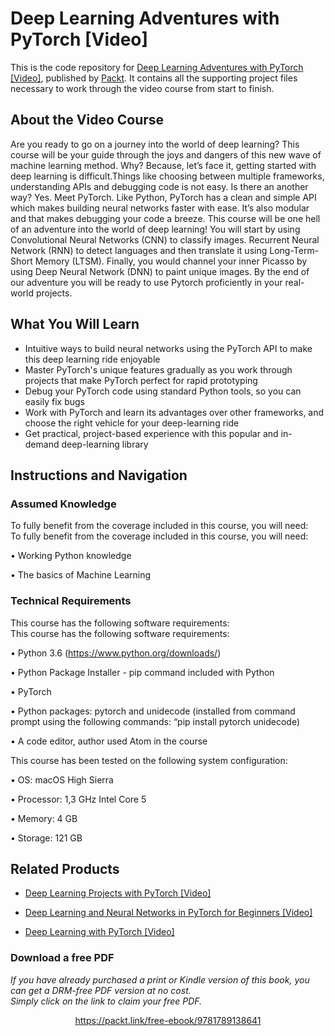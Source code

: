 # Deep Learning Adventures with PyTorch [Video]
This is the code repository for [Deep Learning Adventures with PyTorch [Video]](https://www.packtpub.com/big-data-and-business-intelligence/deep-learning-adventures-pytorch-video?utm_source=github&utm_medium=repository&utm_campaign=9781789138641), published by [Packt](https://www.packtpub.com/?utm_source=github). It contains all the supporting project files necessary to work through the video course from start to finish.
## About the Video Course
Are you ready to go on a journey into the world of deep learning? This course will be your guide through the joys and dangers of this new wave of machine learning method. Why? Because,  let’s face it, getting started with deep learning is difficult.Things like choosing between multiple frameworks, understanding APIs and debugging code is not easy. Is there an another way? Yes. Meet PyTorch. Like Python, PyTorch has a clean and simple API which makes building neural networks faster with ease. It’s also modular and that makes debugging your code a breeze. This course will be one hell of an adventure into the world of deep learning!
You will start by using Convolutional Neural Networks (CNN) to classify images. Recurrent Neural Network (RNN) to detect languages and then translate it using Long-Term-Short Memory (LTSM). Finally, you would channel your inner Picasso by using Deep Neural Network (DNN) to paint unique images. 
By the end of our adventure you will be ready to use Pytorch proficiently in your real-world projects.


<H2>What You Will Learn</H2>
<DIV class=book-info-will-learn-text>
<UL>
<LI>Intuitive ways to build neural networks using the PyTorch API to make this deep learning ride enjoyable 
<LI>Master PyTorch's unique features gradually as you work through projects that make PyTorch perfect for rapid prototyping 
<LI>Debug your PyTorch code using standard Python tools, so you can easily fix bugs&nbsp; 
<LI>Work with PyTorch and learn its advantages over other frameworks, and choose the right vehicle for your deep-learning ride 
<LI>Get practical, project-based experience with this popular and in-demand deep-learning library </LI></UL></DIV>

## Instructions and Navigation
### Assumed Knowledge
To fully benefit from the coverage included in this course, you will need:<br/>
To fully benefit from the coverage included in this course, you will need:

• Working Python knowledge

• The basics of Machine Learning

### Technical Requirements
This course has the following software requirements:<br/>
This course has the following software requirements:

•	Python 3.6 (https://www.python.org/downloads/)

•	Python Package Installer - pip command included with Python  

•	PyTorch

•	Python packages: pytorch and unidecode  (installed from command prompt using the following commands: “pip install pytorch unidecode)

•	A code editor, author used Atom in the course

This course has been tested on the following system configuration:

•	OS: macOS High Sierra

•	Processor: 1,3 GHz Intel Core 5

•	Memory: 4 GB

•	Storage: 121 GB



## Related Products
* [Deep Learning Projects with PyTorch [Video]](https://www.packtpub.com/application-development/deep-learning-projects-pytorch-video?utm_source=github&utm_medium=repository&utm_campaign=9781788997591)

* [Deep Learning and Neural Networks in PyTorch for Beginners [Video]](https://www.packtpub.com/application-development/deep-learning-and-neural-networks-pytorch-beginners-video?utm_source=github&utm_medium=repository&utm_campaign=9781789536249)

* [Deep Learning with PyTorch [Video]](https://www.packtpub.com/big-data-and-business-intelligence/deep-learning-pytorch-video?utm_source=github&utm_medium=repository&utm_campaign=9781788475266)

### Download a free PDF

 <i>If you have already purchased a print or Kindle version of this book, you can get a DRM-free PDF version at no cost.<br>Simply click on the link to claim your free PDF.</i>
<p align="center"> <a href="https://packt.link/free-ebook/9781789138641">https://packt.link/free-ebook/9781789138641 </a> </p>